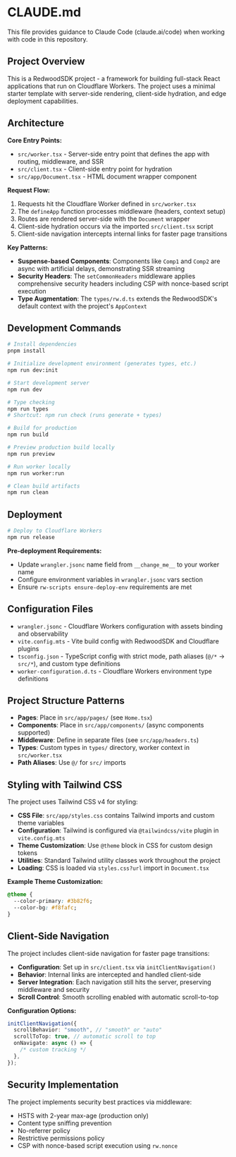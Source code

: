 # CLAUDE.md

This file provides guidance to Claude Code (claude.ai/code) when working with code in this repository.

## Project Overview

This is a RedwoodSDK project - a framework for building full-stack React applications that run on Cloudflare Workers. The project uses a minimal starter template with server-side rendering, client-side hydration, and edge deployment capabilities.

## Architecture

**Core Entry Points:**

- `src/worker.tsx` - Server-side entry point that defines the app with routing, middleware, and SSR
- `src/client.tsx` - Client-side entry point for hydration
- `src/app/Document.tsx` - HTML document wrapper component

**Request Flow:**

1. Requests hit the Cloudflare Worker defined in `src/worker.tsx`
2. The `defineApp` function processes middleware (headers, context setup)
3. Routes are rendered server-side with the `Document` wrapper
4. Client-side hydration occurs via the imported `src/client.tsx` script
5. Client-side navigation intercepts internal links for faster page transitions

**Key Patterns:**

- **Suspense-based Components**: Components like `Comp1` and `Comp2` are async with artificial delays, demonstrating SSR streaming
- **Security Headers**: The `setCommonHeaders` middleware applies comprehensive security headers including CSP with nonce-based script execution
- **Type Augmentation**: The `types/rw.d.ts` extends the RedwoodSDK's default context with the project's `AppContext`

## Development Commands

```bash
# Install dependencies
pnpm install

# Initialize development environment (generates types, etc.)
npm run dev:init

# Start development server
npm run dev

# Type checking
npm run types
# Shortcut: npm run check (runs generate + types)

# Build for production
npm run build

# Preview production build locally
npm run preview

# Run worker locally
npm run worker:run

# Clean build artifacts
npm run clean
```

## Deployment

```bash
# Deploy to Cloudflare Workers
npm run release
```

**Pre-deployment Requirements:**

- Update `wrangler.jsonc` name field from `__change_me__` to your worker name
- Configure environment variables in `wrangler.jsonc` vars section
- Ensure `rw-scripts ensure-deploy-env` requirements are met

## Configuration Files

- `wrangler.jsonc` - Cloudflare Workers configuration with assets binding and observability
- `vite.config.mts` - Vite build config with RedwoodSDK and Cloudflare plugins
- `tsconfig.json` - TypeScript config with strict mode, path aliases (`@/*` → `src/*`), and custom type definitions
- `worker-configuration.d.ts` - Cloudflare Workers environment type definitions

## Project Structure Patterns

- **Pages**: Place in `src/app/pages/` (see `Home.tsx`)
- **Components**: Place in `src/app/components/` (async components supported)
- **Middleware**: Define in separate files (see `src/app/headers.ts`)
- **Types**: Custom types in `types/` directory, worker context in `src/worker.tsx`
- **Path Aliases**: Use `@/` for `src/` imports

## Styling with Tailwind CSS

The project uses Tailwind CSS v4 for styling:

- **CSS File**: `src/app/styles.css` contains Tailwind imports and custom theme variables
- **Configuration**: Tailwind is configured via `@tailwindcss/vite` plugin in `vite.config.mts`
- **Theme Customization**: Use `@theme` block in CSS for custom design tokens
- **Utilities**: Standard Tailwind utility classes work throughout the project
- **Loading**: CSS is loaded via `styles.css?url` import in `Document.tsx`

**Example Theme Customization:**

```css
@theme {
  --color-primary: #3b82f6;
  --color-bg: #f8fafc;
}
```

## Client-Side Navigation

The project includes client-side navigation for faster page transitions:

- **Configuration**: Set up in `src/client.tsx` via `initClientNavigation()`
- **Behavior**: Internal links are intercepted and handled client-side
- **Server Integration**: Each navigation still hits the server, preserving middleware and security
- **Scroll Control**: Smooth scrolling enabled with automatic scroll-to-top

**Configuration Options:**

```typescript
initClientNavigation({
  scrollBehavior: "smooth", // "smooth" or "auto"
  scrollToTop: true, // automatic scroll to top
  onNavigate: async () => {
    /* custom tracking */
  },
});
```

## Security Implementation

The project implements security best practices via middleware:

- HSTS with 2-year max-age (production only)
- Content type sniffing prevention
- No-referrer policy
- Restrictive permissions policy
- CSP with nonce-based script execution using `rw.nonce`
